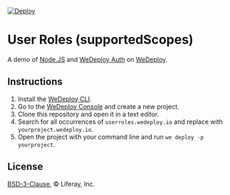 [![Deploy](https://cdn.wedeploy.com/images/deploy.svg)](https://console.wedeploy.com/deploy?repo=https://github.com/wedeploy-examples/user-roles-example)

# User Roles (supportedScopes)

A demo of [Node.JS](https://nodejs.org/) and [WeDeploy Auth](https://wedeploy.com/docs/auth) on [WeDeploy](https://wedeploy.com).

## Instructions

1. Install the [WeDeploy CLI](https://wedeploy.com/docs/intro/using-the-command-line/).
2. Go to the [WeDeploy Console](https://console.wedeploy.com) and create a new project.
3. Clone this repository and open it in a text editor.
4. Search for all occurrences of `userroles.wedeploy.io` and replace with `yourproject.wedeploy.io`.
5. Open the project with your command line and run `we deploy -p yourproject`.

## License

[BSD-3-Clause](./LICENSE.md), © Liferay, Inc.
